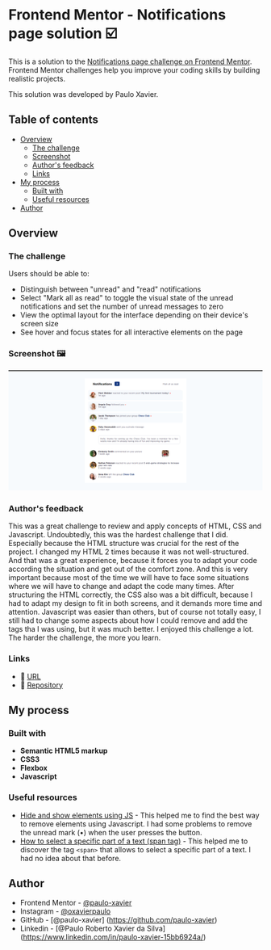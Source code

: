 # Frontend Mentor - Notifications page solution ☑️

This is a solution to the [Notifications page challenge on Frontend Mentor](https://www.frontendmentor.io/challenges/notifications-page-DqK5QAmKbC). Frontend Mentor challenges help you improve your coding skills by building realistic projects. 

This solution was developed by Paulo Xavier. 

## Table of contents

- [Overview](#overview)
  - [The challenge](#the-challenge)
  - [Screenshot](#screenshot)
  - [Author's feedback](#authors-feedback)
  - [Links](#links)
- [My process](#my-process)
  - [Built with](#built-with)
  - [Useful resources](#useful-resources)
- [Author](#author)


## Overview

### The challenge

Users should be able to:

- Distinguish between "unread" and "read" notifications
- Select "Mark all as read" to toggle the visual state of the unread notifications and set the number of unread messages to zero
- View the optimal layout for the interface depending on their device's screen size
- See hover and focus states for all interactive elements on the page

### Screenshot 🖼️

![Final screeenshot](./assets/images/final-screenshot.png)

### Author's feedback

This was a great challenge to review and apply concepts of HTML, CSS and Javascript. Undoubtedly, this was the hardest challenge that I did. Especially because the HTML structure was crucial for the rest of the project. I changed my HTML 2 times because it was not well-structured. And that was a great experience, because it forces you to adapt your code according the situation and get out of the comfort zone. And this is very important because most of the time we will have to face some situations where we will have to change and adapt the code many times. After structuring the HTML correctly, the CSS also was a bit difficult, because I had to adapt my design to fit in both screens, and it demands more time and attention. Javascript was easier than others, but of course not totally easy, I still had to change some aspects about how I could remove and add the tags tha I was using, but it was much better. I enjoyed this challenge a lot. The harder the challenge, the more you learn. 


### Links

- 📌 [URL](https://paulo-xavier.github.io/notification-page_FRONTEND-MENTOR/)
- 📌 [Repository](https://github.com/paulo-xavier/notification-page_FRONTEND-MENTOR)

## My process

### Built with

- **Semantic HTML5 markup**
- **CSS3**
- **Flexbox**
- **Javascript**


### Useful resources

- [Hide and show elements using JS](https://stackoverflow.com/questions/6242976/javascript-hide-show-element) - This helped me to find the best way to remove elements using Javascript. I had some problems to remove the unread mark (•) when the user presses the button. 
- [How to select a specific part of a text (span tag)](https://www.freecodecamp.org/news/span-html-how-to-use-the-span-tag-with-css/#:~:text=How%20to%20style%20text%20with,the%20attribute%20value%20for%20styling.) - This helped me to discover the tag `<span>` that allows to select a specific part of a text. I had no idea about that before. 


## Author
- Frontend Mentor - [@paulo-xavier](https://www.frontendmentor.io/profile/paulo-xavier)
- Instagram - [@oxavierpaulo](https://www.instagram.com/oxavierpaulo/)
- GitHub - [@paulo-xavier] (https://github.com/paulo-xavier)
- Linkedin - [@Paulo Roberto Xavier da Silva] (https://www.linkedin.com/in/paulo-xavier-15bb6924a/)


